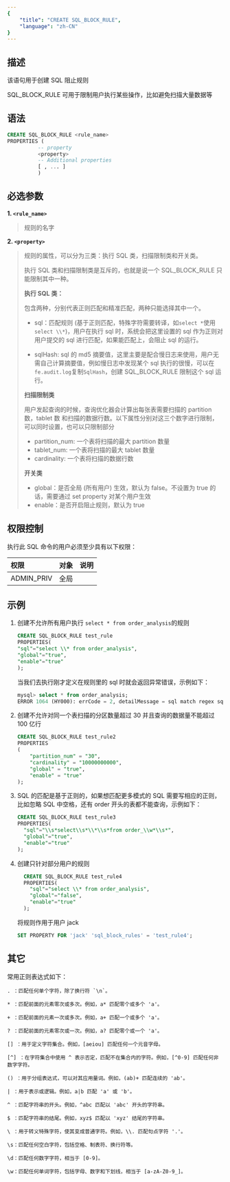 ```yaml
---
{
    "title": "CREATE SQL_BLOCK_RULE",
    "language": "zh-CN"
}
---
```


<!--
Licensed to the Apache Software Foundation (ASF) under one
or more contributor license agreements.  See the NOTICE file
distributed with this work for additional information
regarding copyright ownership.  The ASF licenses this file
to you under the Apache License, Version 2.0 (the
"License"); you may not use this file except in compliance
with the License.  You may obtain a copy of the License at

  http://www.apache.org/licenses/LICENSE-2.0

Unless required by applicable law or agreed to in writing,
software distributed under the License is distributed on an
"AS IS" BASIS, WITHOUT WARRANTIES OR CONDITIONS OF ANY
KIND, either express or implied.  See the License for the
specific language governing permissions and limitations
under the License.
-->






## 描述

该语句用于创建 SQL 阻止规则

SQL_BLOCK_RULE 可用于限制用户执行某些操作，比如避免扫描大量数据等

## 语法

```sql
CREATE SQL_BLOCK_RULE <rule_name>
PROPERTIES (
          -- property
          <property>
          -- Additional properties
          [ , ... ]
          ) 
```

## 必选参数

**1. `<rule_name>`**

> 规则的名字

**2. `<property>`**

> 规则的属性，可以分为三类：执行 SQL 类，扫描限制类和开关类。
>
> 执行 SQL 类和扫描限制类是互斥的，也就是说一个 SQL_BLOCK_RULE 只能限制其中一种。
>
> **执行 SQL 类：**
>
>包含两种，分别代表正则匹配和精准匹配，两种只能选择其中一个。
>
> - sql：匹配规则 (基于正则匹配，特殊字符需要转译，如`select *`使用`select \\*`)，用户在执行 sql 时，系统会把这里设置的 sql 作为正则对用户提交的 sql 进行匹配，如果能匹配上，会阻止 sql 的运行。
>
> - sqlHash: sql 的 md5 摘要值，这里主要是配合慢日志来使用，用户无需自己计算摘要值，例如慢日志中发现某个 sql 执行的很慢，可以在`fe.audit.log`复制`SqlHash`，创建 SQL_BLOCK_RULE 限制这个 sql 运行。
>
> **扫描限制类**
>
> 用户发起查询的时候，查询优化器会计算出每张表需要扫描的 partition 数，tablet 数 和扫描的数据行数。以下属性分别对这三个数字进行限制，可以同时设置，也可以只限制部分
> 
> - partition_num: 一个表将扫描的最大 partition 数量
> - tablet_num: 一个表将扫描的最大 tablet 数量
> - cardinality: 一个表将扫描的数据行数
>
> **开关类**
>
> - global：是否全局 (所有用户) 生效，默认为 false。不设置为 true 的话，需要通过 set property 对某个用户生效
> - enable：是否开启阻止规则，默认为 true

## 权限控制

执行此 SQL 命令的用户必须至少具有以下权限：

| 权限 | 对象 | 说明 |
| :---------------- | :------------- | :------------ |
| ADMIN_PRIV      | 全局           |               |

## 示例

1. 创建不允许所有用户执行 `select * from order_analysis`的规则

    ```sql
    CREATE SQL_BLOCK_RULE test_rule 
    PROPERTIES(
    "sql"="select \\* from order_analysis",
    "global"="true",
    "enable"="true"
    );
    ```

   当我们去执行刚才定义在规则里的 sql 时就会返回异常错误，示例如下：

    ```sql
    mysql> select * from order_analysis;
    ERROR 1064 (HY000): errCode = 2, detailMessage = sql match regex sql block rule: order_analysis_rule
    ```

2. 创建不允许对同一个表扫描的分区数量超过 30 并且查询的数据量不能超过 100 亿行

    ```sql
    CREATE SQL_BLOCK_RULE test_rule2 
    PROPERTIES
    (
        "partition_num" = "30",
        "cardinality" = "10000000000",
        "global" = "true",
        "enable" = "true"
    );
    ```
3. SQL 的匹配是基于正则的，如果想匹配更多模式的 SQL 需要写相应的正则，比如忽略 SQL 中空格，还有 order 开头的表都不能查询，示例如下：
   
    ```sql
    CREATE SQL_BLOCK_RULE test_rule3
    PROPERTIES(
      "sql"="\\s*select\\s*\\*\\s*from order_\\w*\\s*",
      "global"="true",
      "enable"="true"
    );
    ```

4. 创建只针对部分用户的规则
    
    ```sql
      CREATE SQL_BLOCK_RULE test_rule4
      PROPERTIES(
        "sql"="select \\* from order_analysis",
        "global"="false",
        "enable"="true"
      );
    ```

    将规则作用于用户 jack

    ```sql
    SET PROPERTY FOR 'jack' 'sql_block_rules' = 'test_rule4';
    ```

## 其它

常用正则表达式如下：

```text
. ：匹配任何单个字符，除了换行符 `\n`。

* ：匹配前面的元素零次或多次。例如，a* 匹配零个或多个 'a'。

+ ：匹配前面的元素一次或多次。例如，a+ 匹配一个或多个 'a'。

? ：匹配前面的元素零次或一次。例如，a? 匹配零个或一个 'a'。

[] ：用于定义字符集合。例如，[aeiou] 匹配任何一个元音字母。

[^] ：在字符集合中使用 ^ 表示否定，匹配不在集合内的字符。例如，[^0-9] 匹配任何非数字字符。

() ：用于分组表达式，可以对其应用量词。例如，(ab)+ 匹配连续的 'ab'。

| ：用于表示或逻辑。例如，a|b 匹配 'a' 或 'b'。

^ ：匹配字符串的开头。例如，^abc 匹配以 'abc' 开头的字符串。

$ ：匹配字符串的结尾。例如，xyz$ 匹配以 'xyz' 结尾的字符串。

\ ：用于转义特殊字符，使其变成普通字符。例如，\\. 匹配句点字符 '.'。

\s：匹配任何空白字符，包括空格、制表符、换行符等。

\d：匹配任何数字字符，相当于 [0-9]。

\w：匹配任何单词字符，包括字母、数字和下划线，相当于 [a-zA-Z0-9_]。
```